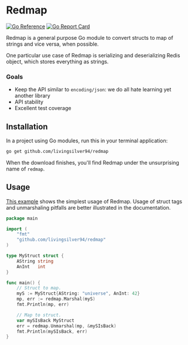 # Redmap

[![Go Reference](https://pkg.go.dev/badge/github.com/livingsilver94/redmap.svg)](https://pkg.go.dev/github.com/livingsilver94/redmap) [![Go Report Card](https://goreportcard.com/badge/livingsilver94/redmap)](https://goreportcard.com/report/livingsilver94/redmap)

Redmap is a general purpose Go module to convert structs to map of strings and vice versa, when possible.

One particular use case of Redmap is serializing and deserializing Redis object, which stores everything as strings.

### Goals

- Keep the API similar to `encoding/json`: we do all hate learning yet another library
- API stability
- Excellent test coverage

## Installation

In a project using Go modules, run this in your terminal application:

```bash
go get github.com/livingsilver94/redmap
```

When the download finishes, you'll find Redmap under the unsurprising name of `redmap`.

## Usage

[This example](https://go.dev/play/p/sIcwTP2zAzJ) shows the simplest usage of Redmap. Usage of struct tags and unmarshaling pitfalls are better illustrated in the documentation.

```go
package main

import (
	"fmt"
	"github.com/livingsilver94/redmap"
)

type MyStruct struct {
	AString string
	AnInt   int
}

func main() {
	// Struct to map.
	myS := MyStruct{AString: "universe", AnInt: 42}
	mp, err := redmap.Marshal(myS)
	fmt.Println(mp, err)

	// Map to struct.
	var mySIsBack MyStruct
	err = redmap.Unmarshal(mp, &mySIsBack)
	fmt.Println(mySIsBack, err)
}
```
